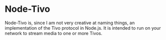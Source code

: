 Node-Tivo
==========

Node-Tivo is, since I am not very creative at naming things, an implementation of the Tivo protocol in Node.js. It is intended to run on your network to stream media to one or more Tivos.

